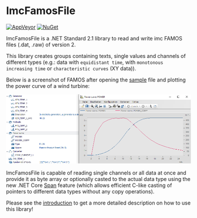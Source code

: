 # ImcFamosFile

[![AppVeyor](https://ci.appveyor.com/api/projects/status/github/apollo3zehn/imcfamosfile?svg=true&branch=master)](https://ci.appveyor.com/project/Apollo3zehn/imcfamosfile) [![NuGet](https://img.shields.io/nuget/v/ImcFamosFile.svg?label=Nuget)](https://www.nuget.org/packages/ImcFamosFile)

ImcFamosFile is a .NET Standard 2.1 library to read and write imc FAMOS files (.dat, .raw) of version 2.

This library creates groups containing texts, single values and channels of different types (e.g.: data with `equidistant time`, with `monotonous increasing time` or `characteristic curves` (XY data)).

Below is a screenshot of FAMOS after opening the [sample](sample/ImcFamosFileSample/Program.cs) file and plotting the power curve of a wind turbine:

![Sample preview.](/doc/images/sample_preview.png)

ImcFamosFile is capable of reading single channels or all data at once and provide it as byte array or optionally casted to the actual data type using the new .NET Core [Span<T>](https://docs.microsoft.com/de-de/dotnet/api/system.span-1?view=netcore-3.0) feature (which allows efficient C-like casting of pointers to different data types without any copy operations).

Please see the [introduction](https://apollo3zehn.github.io/ImcFamosFile/how_to/1_introduction.html) to get a more detailed description on how to use this library!